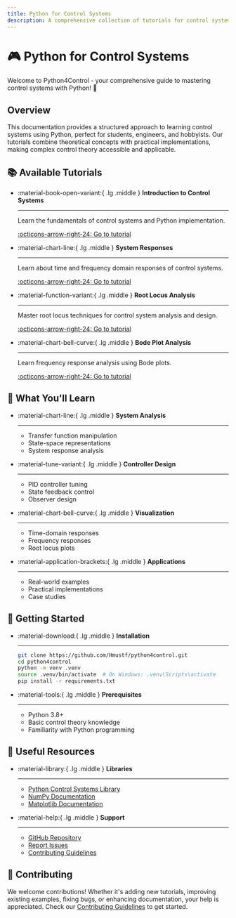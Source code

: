 ```yaml
---
title: Python for Control Systems
description: A comprehensive collection of tutorials for control system analysis and design using Python
---
```


# 🎮 Python for Control Systems

Welcome to Python4Control - your comprehensive guide to mastering control systems with Python! 🚀

## Overview

This documentation provides a structured approach to learning control systems using Python, perfect for students, engineers, and hobbyists. Our tutorials combine theoretical concepts with practical implementations, making complex control theory accessible and applicable.

## 📚 Available Tutorials

<div class="grid cards" markdown>

-   :material-book-open-variant:{ .lg .middle } __Introduction to Control Systems__

    ---

    Learn the fundamentals of control systems and Python implementation.

    [:octicons-arrow-right-24: Go to tutorial](control-design/01_intro.md)

-   :material-chart-line:{ .lg .middle } __System Responses__

    ---

    Learn about time and frequency domain responses of control systems.

    [:octicons-arrow-right-24: Go to tutorial](control-design/02_system_responses.md)

-   :material-function-variant:{ .lg .middle } __Root Locus Analysis__

    ---

    Master root locus techniques for control system analysis and design.

    [:octicons-arrow-right-24: Go to tutorial](control-design/03_root_locus.md)

-   :material-chart-bell-curve:{ .lg .middle } __Bode Plot Analysis__

    ---

    Learn frequency response analysis using Bode plots.

    [:octicons-arrow-right-24: Go to tutorial](control-design/04_bode_plot.md)

</div>

## 🎯 What You'll Learn

<div class="grid cards" markdown>

-   :material-chart-line:{ .lg .middle } __System Analysis__

    ---
    * Transfer function manipulation
    * State-space representations
    * System response analysis

-   :material-tune-variant:{ .lg .middle } __Controller Design__

    ---
    * PID controller tuning
    * State feedback control
    * Observer design

-   :material-chart-bell-curve:{ .lg .middle } __Visualization__

    ---
    * Time-domain responses
    * Frequency responses
    * Root locus plots

-   :material-application-brackets:{ .lg .middle } __Applications__

    ---
    * Real-world examples
    * Practical implementations
    * Case studies

</div>

## 🚀 Getting Started

<div class="grid cards" markdown>

-   :material-download:{ .lg .middle } __Installation__

    ---
    ```bash
    git clone https://github.com/Hmustf/python4control.git
    cd python4control
    python -m venv .venv
    source .venv/bin/activate  # On Windows: .venv\Scripts\activate
    pip install -r requirements.txt
    ```

-   :material-tools:{ .lg .middle } __Prerequisites__

    ---
    * Python 3.8+
    * Basic control theory knowledge
    * Familiarity with Python programming

</div>

## 🔗 Useful Resources

<div class="grid cards" markdown>

-   :material-library:{ .lg .middle } __Libraries__

    ---
    * [Python Control Systems Library](https://python-control.readthedocs.io/)
    * [NumPy Documentation](https://numpy.org/doc/)
    * [Matplotlib Documentation](https://matplotlib.org/)

-   :material-help:{ .lg .middle } __Support__

    ---
    * [GitHub Repository](https://github.com/Hmustf/python4control)
    * [Report Issues](https://github.com/Hmustf/python4control/issues)
    * [Contributing Guidelines](https://github.com/Hmustf/python4control/blob/main/CONTRIBUTING.md)

</div>

## 🤝 Contributing

We welcome contributions! Whether it's adding new tutorials, improving existing examples, fixing bugs, or enhancing documentation, your help is appreciated. Check our [Contributing Guidelines](https://github.com/Hmustf/python4control/blob/main/CONTRIBUTING.md) to get started. 